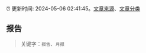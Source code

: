 :alarm_clock: 更新时间: 2024-05-06 02:41:45。[文章来源](/README.md)、[文章分类](/TAGS.md)

## 报告


> 关键字：`报告`、`月报`



